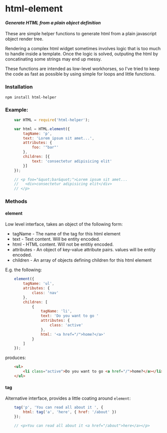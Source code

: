 # html-element
#### _Generate HTML from a plain object definition_

These are simple helper functions to generate html from a plain javascript object render tree.

Rendering a complex html widget sometimes involves logic that is too much to handle inside a
template. Once the logic is solved, outputing the html by concatinating some strings may end up messy.

These functions are intended as low-level workhorses, so I've tried to keep the code as fast
as possible by using simple for loops and little functions.

### Installation

    npm install html-helper

### Example:

```javascript
    var HTML = require('html-helper');

    var html = HTML.element({
        tagName: 'p',
        text: 'Lorem ipsum sit amet...',
        attributes: {
            foo: '"bar"'
        },
        children: [{
            text: 'consectetur adipisicing elit'
        }]
    });

    // <p foo="&quot;bar&quot;">Lorem ipsum sit amet...
    //   <div>consectetur adipisicing elit</div>
    // </p>
```

### Methods

#### element

Low level interface, takes an object of the following form:

* tagName - The name of the tag for this html element
* text - Text content. Will be entity encoded.
* html - HTML content. Will not be entitiy encoded.
* attributes - An object of key-value attribute pairs. values will be entity encoded.
* children - An array of objects defining children for this html element

E.g. the following:

```javascript
    element({
        tagName: 'ul',
        atributes: {
            class: 'nav'
        },
        children: [
            {
                tagName: 'li',
                text: 'Do you want to go '
                attributes: {
                    class: 'active'
                },
                html: '<a href="/">home?</a>'
            }
        ]
    });
```

produces:

```html
    <ul>
        <li class="active">Do you want to go <a href="/">home?</a></li>
    </ul>
```

#### tag

Alternative interface, provides a little coating around `element`:

```javascript
    tag('p', 'You can read all about it ', {
        html: tag('a', 'here', { href: '/about' })
    });

    // <p>You can read all about it <a href="/about">here</a></p>
```


